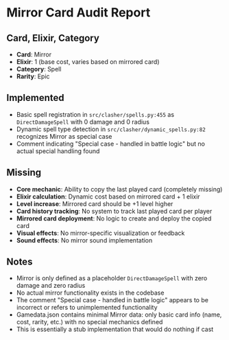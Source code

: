 # Mirror Card Audit Report

## Card, Elixir, Category
- **Card**: Mirror
- **Elixir**: 1 (base cost, varies based on mirrored card)
- **Category**: Spell
- **Rarity**: Epic

## Implemented
- Basic spell registration in `src/clasher/spells.py:455` as `DirectDamageSpell` with 0 damage and 0 radius
- Dynamic spell type detection in `src/clasher/dynamic_spells.py:82` recognizes Mirror as special case
- Comment indicating "Special case - handled in battle logic" but no actual special handling found

## Missing
- **Core mechanic**: Ability to copy the last played card (completely missing)
- **Elixir calculation**: Dynamic cost based on mirrored card + 1 elixir
- **Level increase**: Mirrored card should be +1 level higher
- **Card history tracking**: No system to track last played card per player
- **Mirrored card deployment**: No logic to create and deploy the copied card
- **Visual effects**: No mirror-specific visualization or feedback
- **Sound effects**: No mirror sound implementation

## Notes
- Mirror is only defined as a placeholder `DirectDamageSpell` with zero damage and zero radius
- No actual mirror functionality exists in the codebase
- The comment "Special case - handled in battle logic" appears to be incorrect or refers to unimplemented functionality
- Gamedata.json contains minimal Mirror data: only basic card info (name, cost, rarity, etc.) with no special mechanics defined
- This is essentially a stub implementation that would do nothing if cast